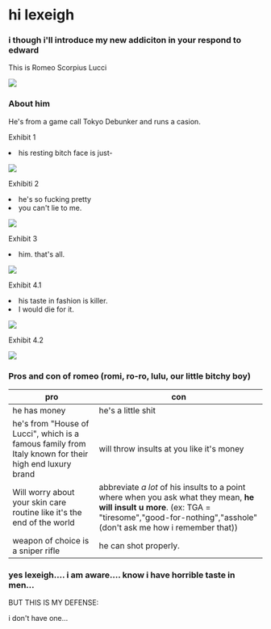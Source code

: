 <head>
    <meta charset="utf-8">
    <meta name="author" content="Patricia Siew">
    <meta name="discription" content="a page where i go feral about romeo">
</head>

<body>
    <h1>hi lexeigh</h1>
    <h3>i though i'll introduce my new addiciton in your respond to edward</h3>
    <p>This is Romeo Scorpius Lucci</p>
</body>
   
    
<img src="romi.jpg">
    <h3> About him</h3>
    <p>He's from a game call Tokyo Debunker and runs a casion.</p>
    <p>Exhibit 1</p>
    <li class="highlightedlistitem">his resting bitch face is just-

<p></p>
<img src="romi2.jpg">
<p></p>
    <p>Exhibiti 2</p>
 <li class="highlightedListItem">
        he's so fucking pretty
    <li class="highlightedlistitem">
        you can't lie to me.
<p></p>
<img src="romi5.jpg">

<p></p>
    <p>Exhibit 3</p>
<li class="highlightedlistitem">
        him. that's all.
<p></p>
<img src="romi8.jpg">
    <p>Exhibit 4.1</p>
<li class="highlightedlistitem">
    his taste in fashion is killer.
<li class="highlightedlisteditem">
    I would die for it.
<p></p>
    <img src="romi6.jpg">
    <p>Exhibit 4.2</p>
        
<p></p>
    <img src="romi9.jpg">

 <h3>Pros and con of romeo (romi, ro-ro, lulu, our little bitchy boy)</h3>

|pro|con|
|---|---|
|he has money| he's a little shit|
|he's from "House of Lucci", which is a famous family from Italy known for their high end luxury brand| will throw insults at you like it's money|
|Will worry about your skin care routine like it's the end of the world| abbreviate *a lot* of his insults to a point where when you ask what they mean, **he will insult u more**. (ex: TGA = "tiresome","good-for-nothing","asshole" (don't ask me how i remember that))|
|weapon of choice is a sniper rifle| he can shot properly.|


<h3>yes lexeigh.... i am aware.... know i have horrible taste in men...</h3>
<p> BUT THIS IS MY DEFENSE:</p>
    <p>i don't have one...</p>
    
